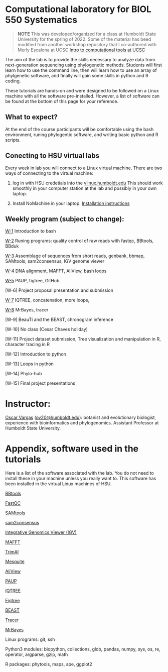 # Computational laboratory for BIOL 550 Systematics

> **NOTE** 
> This was developed/organized for a class at Humboldt State University for the spring of 2022. 
> Some of the material has beed modified from another workshop repository that I co-authored with Merly Escalona at UCSC [Intro to computational tools at UCSC](https://github.com/merlyescalona/ucsc-eeb-intro2comptools) 

The aim of the lab is to provide the skills necessary to analyze data from next-generation sequencing using phylogenetic methods. Students will first learn how to use the command line, then will learn how to use an array of phylgenetic software, and finally will gain some skills in python and R coding.

These tutorials are hands-on and were designed to be followed on a Linux machine with all the software pre-installed. However, a list of software can be found at the bottom of this page for your reference.

## What to expect?

At the end of the course participants will be comfortable using the bash environment, runing phylogentic software, and writing basic python and R scripts.

## Conecting to HSU virtual labs

Every week in lab you will connect to a Linux virtual machine. There are two ways of connecting to the virtual machine:

1. log in with HSU credetials into the [vlinux.humboldt.edu](https://vlinux.humboldt.edu/) This should work smoothly in your computer station at the lab and possibly in your own laptop.

2. Install NoMachine in your laptop. [Installation instructions](https://its.humboldt.edu/vlinux-home-instructions)

## Weekly program (subject to change):

[W-1](https://github.com/oscarvargash/biol_550_2022/tree/main/week_01) Introduction to bash

[W-2](https://github.com/oscarvargash/biol_550_2022/tree/main/week_02) Runing programs: quality control of raw reads with fastqc, BBtools, BBduk

[W-3](https://github.com/oscarvargash/biol_550_2022/tree/main/week_03) Assemblage of sequences from short reads, genbank, bbmap, SAMtools, sam2consensus, IGV genome viewer

[W-4](https://github.com/oscarvargash/biol_550_2022/tree/main/week_04) DNA alignment, MAFFT, AliView, bash loops

[W-5](https://github.com/oscarvargash/biol_550_2022/tree/main/week_05) PAUP, figtree, GitHub 

[W-6] Project proposal presentation and submission

[W-7](https://github.com/oscarvargash/biol_550_2022/tree/main/week_07) IQTREE, concatenation, more loops, 

[W-8](https://github.com/oscarvargash/biol_550_2022/tree/main/week_08) MrBayes, tracer

[W-9] BeauTi and the BEAST, chronogram inference

[W-10] No class (Cesar Chaves holiday)

[W-11] Project dataset submission, Tree visualization and manipulation in R, character tracing in R

[W-12] Introduction to python

[W-13] Loops in python

[W-14] Phylo-hub

[W-15] Final project presentations


# Instructor:

[Oscar Vargas](http://oscarmvargas.com/) (<ov20@humboldt.edu>): botanist and evolutionary biologist, experience with bioinformatics and phylogenomics. Assistant Professor at Humboldt State University.

# Appendix, software used in the tutorials

Here is a list of the software associated with the lab. You do not need to install these in your machine unless you really want to. This software has been installed in the virtual Linux machines of HSU.

[BBtools](https://jgi.doe.gov/data-and-tools/bbtools/bb-tools-user-guide/installation-guide/)

[FastQC](https://www.bioinformatics.babraham.ac.uk/projects/fastqc/)

[SAMtools](http://www.htslib.org/)

[sam2consensus](https://github.com/edgardomortiz/sam2consensus)

[Integrative Genomics Viewer (IGV)](https://software.broadinstitute.org/software/igv/)

[MAFFT](https://mafft.cbrc.jp/alignment/software/)

[TrimAl](http://trimal.cgenomics.org/)

[Mesquite](https://www.mesquiteproject.org/Installation.html)

[AliView](https://ormbunkar.se/aliview/)

[PAUP](https://paup.phylosolutions.com/get-paup/)

[IQTREE](http://www.iqtree.org/)

[Figtree](http://tree.bio.ed.ac.uk/software/figtree/)

[BEAST](https://github.com/beast-dev/beast-mcmc)

[Tracer](https://github.com/beast-dev/tracer/releases)

[MrBayes](https://nbisweden.github.io/MrBayes/download.html)

Linux programs: git, ssh

Python3 modules: biopython, collections, glob, pandas, numpy, sys, os, re, operator, argparse, gzip, math

R packages: phytools, maps, ape, ggplot2


